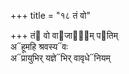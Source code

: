+++
title = "१८ तं वो"

+++
तं᳓ वो वा᳓जाना᳐म् प᳓तिम्  
अ᳓हूमहि श्रवस्य᳓वः  
अ᳓प्रायुभिर् यज्ञे᳓भिर् वावृधे᳓नियम्